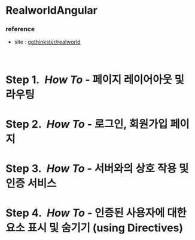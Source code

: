 # RealworldAngular

### reference
* site : [gothinkster/realworld](https://github.com/gothinkster/realworld)
<br/>

# Step 1.&nbsp;&nbsp;*How To* - 페이지 레이어아웃 및 라우팅
# Step 2.&nbsp;&nbsp;*How To* - 로그인, 회원가입 페이지
# Step 3.&nbsp;&nbsp;*How To* - 서버와의 상호 작용 및 인증 서비스
# Step 4.&nbsp;&nbsp;*How To* - 인증된 사용자에 대한 요소 표시 및 숨기기 (using Directives)
